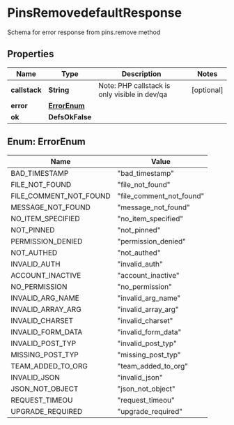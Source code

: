 

# PinsRemovedefaultResponse

Schema for error response from pins.remove method

## Properties

| Name | Type | Description | Notes |
|------------ | ------------- | ------------- | -------------|
|**callstack** | **String** | Note: PHP callstack is only visible in dev/qa |  [optional] |
|**error** | [**ErrorEnum**](#ErrorEnum) |  |  |
|**ok** | **DefsOkFalse** |  |  |



## Enum: ErrorEnum

| Name | Value |
|---- | -----|
| BAD_TIMESTAMP | &quot;bad_timestamp&quot; |
| FILE_NOT_FOUND | &quot;file_not_found&quot; |
| FILE_COMMENT_NOT_FOUND | &quot;file_comment_not_found&quot; |
| MESSAGE_NOT_FOUND | &quot;message_not_found&quot; |
| NO_ITEM_SPECIFIED | &quot;no_item_specified&quot; |
| NOT_PINNED | &quot;not_pinned&quot; |
| PERMISSION_DENIED | &quot;permission_denied&quot; |
| NOT_AUTHED | &quot;not_authed&quot; |
| INVALID_AUTH | &quot;invalid_auth&quot; |
| ACCOUNT_INACTIVE | &quot;account_inactive&quot; |
| NO_PERMISSION | &quot;no_permission&quot; |
| INVALID_ARG_NAME | &quot;invalid_arg_name&quot; |
| INVALID_ARRAY_ARG | &quot;invalid_array_arg&quot; |
| INVALID_CHARSET | &quot;invalid_charset&quot; |
| INVALID_FORM_DATA | &quot;invalid_form_data&quot; |
| INVALID_POST_TYP | &quot;invalid_post_typ&quot; |
| MISSING_POST_TYP | &quot;missing_post_typ&quot; |
| TEAM_ADDED_TO_ORG | &quot;team_added_to_org&quot; |
| INVALID_JSON | &quot;invalid_json&quot; |
| JSON_NOT_OBJECT | &quot;json_not_object&quot; |
| REQUEST_TIMEOU | &quot;request_timeou&quot; |
| UPGRADE_REQUIRED | &quot;upgrade_required&quot; |



